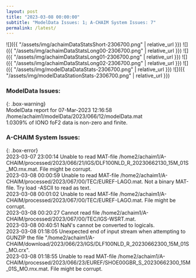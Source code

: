 ```yaml
---
layout: post
title: "2023-03-08 00:00:00"
subtitle: "ModelData Issues: 1; A-CHAIM System Issues: 7"
permalink: /latest/
---
```


![]({{ "/assets/img/achaimDataStatsShort-2306700.png" | relative_url }})
![]({{ "/assets/img/achaimDataStatsLong00-2306700.png" | relative_url }})
![]({{ "/assets/img/achaimDataStatsLong01-2306700.png" | relative_url }})
![]({{ "/assets/img/achaimDataStatsLong02-2306700.png" | relative_url }})
![]({{ "/assets/img/modelDataDataStats-2306700.png" | relative_url }})
![]({{ "/assets/img/modelDataStationStats-2306700.png" | relative_url }})

### ModelData Issues:  
  
{: .box-warning}  
 ModelData report for 07-Mar-2023 12:16:58   
 /home/achaim1/modelData/2023/066/12/modelData.mat   
 1.0309% of IONO foF2 data is non-zero and finite.   
  
### A-CHAIM System Issues:  
  
{: .box-error}  
2023-03-07 23:00:14 Unable to read MAT-file /home2/achaim1/A-CHAIM/processed/2023/066/21/IGS/DLF100NLD_R_20230662130_15M_01S_MO.rnx.mat. File might be corrupt.  
2023-03-08 00:00:59 Unable to read MAT-file /home2/achaim1/A-CHAIM/processed/2023/067/00/TEC/EUREF-LAGO.mat. Not a binary MAT-file. Try load -ASCII to read as text.  
2023-03-08 00:01:02 Unable to read MAT-file /home2/achaim1/A-CHAIM/processed/2023/067/00/TEC/EUREF-LAGO.mat. File might be corrupt.  
2023-03-08 00:20:27 Cannot read file /home2/achaim1/A-CHAIM/processed/2023/067/00/TEC/IGS-WSRT.mat.  
2023-03-08 00:40:51 NaN's cannot be converted to logicals.  
2023-03-08 01:18:05 Unexpected end of input stream when attempting to GUNZIP the file "/home2/achaim1/A-CHAIM/download/2023/066/23/IGS/DLF100NLD_R_20230662300_15M_01S_MO.crx".  
2023-03-08 01:18:55 Unable to read MAT-file /home2/achaim1/A-CHAIM/processed/2023/066/23/EUREF/SHOE00GBR_S_20230662300_15M_01S_MO.rnx.mat. File might be corrupt.  
